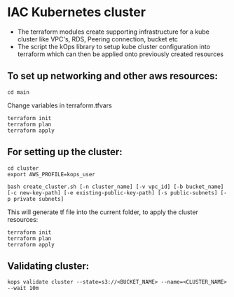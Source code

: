 # IAC Kubernetes cluster

- The terraform modules create supporting infrastructure for a kube cluster like VPC's, RDS, Peering connection, bucket etc
- The script the kOps library to setup kube cluster configuration into terraform which can then be applied onto previously created resources

## To set up networking and other aws resources: 

```
cd main
```

Change variables in terraform.tfvars

```
terraform init
terraform plan
terraform apply
```

## For setting up the cluster:

```
cd cluster
export AWS_PROFILE=kops_user

bash create_cluster.sh [-n cluster_name] [-v vpc_id] [-b bucket_name] [-c new-key-path] [-e existing-public-key-path] [-s public-subnets] [-p private subnets]
```
This will generate tf file into the current folder, to apply the cluster resources:

```
terraform init
terraform plan
terraform apply
```

## Validating cluster:

```
kops validate cluster --state=s3://<BUCKET_NAME> --name=<CLUSTER_NAME> --wait 10m
```
